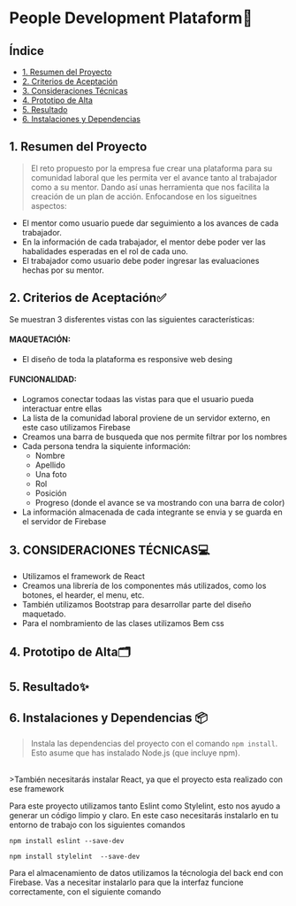 # People Development Plataform👥

## Índice

* [1. Resumen del Proyecto](#1-Resumen-del-Proyecto)
* [2. Criterios de Aceptación](#2-Criterios-de-Aceptacion)
* [3. Consideraciones Técnicas](#3-Consideraciones-Técnicas)
* [4. Prototipo de Alta](#4-Prototipo-de-Alta)
* [5. Resultado](#5-Resultado)
* [6. Instalaciones y Dependencias](#6-Instalaciones-y-Dependencias)


## 1. Resumen del Proyecto

>El reto propuesto por la empresa fue crear una plataforma para su comunidad laboral que les permita ver el avance tanto al trabajador como a su mentor. Dando así unas herramienta que nos facilita la creación de un plan de acción. Enfocandose en los sigueitnes aspectos:
 * El mentor como usuario puede dar seguimiento a los avances de cada trabajador.
 * En la información de cada trabajador, el mentor debe poder ver las habalidades esperadas en el rol de cada uno.
 * El trabajador como usuario debe poder ingresar las evaluaciones hechas por su mentor.


 ## 2. Criterios de Aceptación✅

 Se muestran 3 disferentes vistas con las siguientes características:

 #### MAQUETACIÓN:
 * El diseño de toda la plataforma es responsive web desing

 #### FUNCIONALIDAD:
 * Logramos conectar todaas las vistas para que el usuario pueda interactuar entre ellas 
 * La lista de la comunidad laboral proviene de un servidor externo, en este caso utilizamos Firebase
 * Creamos una barra de busqueda que nos permite filtrar por los nombres
 * Cada persona tendra la siquiente información:
   - Nombre
   - Apellido
   - Una foto
   - Rol
   - Posición
   - Progreso (donde el avance se va mostrando con una barra de color)
 * La información almacenada de cada integrante se envia y se guarda en el servidor de Firebase

 ## 3. CONSIDERACIONES TÉCNICAS💻

 * Utilizamos el framework de React
 * Creamos una librería de los componentes más utilizados, como los botones, el hearder, el menu, etc.
 * También utilizamos Bootstrap para desarrollar parte del diseño maquetado.
 * Para el nombramiento de las clases utilizamos Bem css

 ## 4. Prototipo de Alta🗂️

 ## 5. Resultado✨

 ## 6. Instalaciones y Dependencias 📦

 >Instala las dependencias del proyecto con el comando `npm install`. Esto asume que has instalado Node.js (que incluye npm).
 <br>
 >También necesitarás instalar React, ya que el proyecto esta realizado con ese framework

 Para este proyecto utilizamos tanto Eslint como Stylelint, esto nos ayudo a generar un código limpio y claro.
 En este caso necesitarás instalarlo en tu entorno de trabajo con los siguientes comandos

```
npm install eslint --save-dev

npm install stylelint  --save-dev
```

Para el almacenamiento de datos  utilizamos la técnologia del back end con Firebase. Vas a necesitar instalarlo para que la interfaz  funcione correctamente, con el siguiente comando 

```

```




